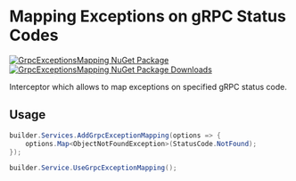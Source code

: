 # Mapping Exceptions on gRPC Status Codes

[![GrpcExceptionsMapping NuGet Package](https://img.shields.io/nuget/v/Protomorphine.GrpcExceptionsMapping.svg)](https://www.nuget.org/packages/Protomorphine.GrpcExceptionsMapping/) [![GrpcExceptionsMapping NuGet Package Downloads](https://img.shields.io/nuget/dt/Protomorphine.GrpcExceptionsMapping)](https://www.nuget.org/packages/Protomorphine.GrpcExceptionsMapping/g)

Interceptor which allows to map exceptions on specified gRPC status code.

## Usage

```c#
builder.Services.AddGrpcExceptionMapping(options => {
    options.Map<ObjectNotFoundException>(StatusCode.NotFound);
});

builder.Service.UseGrpcExceptionMapping();
```
